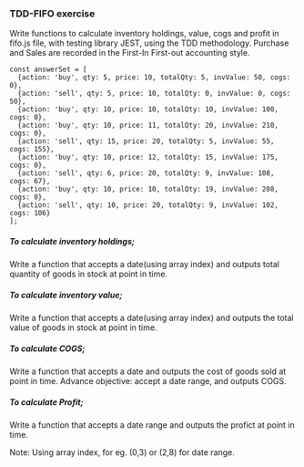 ### TDD-FIFO exercise
Write functions to calculate inventory holdings, value, cogs and profit in fifo.js file, with testing library JEST, using the TDD methodology. Purchase and Sales are recorded in the First-In First-out accounting style.

```
const answerSet = [
  {action: 'buy', qty: 5, price: 10, totalQty: 5, invValue: 50, cogs: 0},
  {action: 'sell', qty: 5, price: 10, totalQty: 0, invValue: 0, cogs: 50},
  {action: 'buy', qty: 10, price: 10, totalQty: 10, invValue: 100, cogs: 0},
  {action: 'buy', qty: 10, price: 11, totalQty: 20, invValue: 210, cogs: 0},
  {action: 'sell', qty: 15, price: 20, totalQty: 5, invValue: 55, cogs: 155},
  {action: 'buy', qty: 10, price: 12, totalQty: 15, invValue: 175, cogs: 0},
  {action: 'sell', qty: 6, price: 20, totalQty: 9, invValue: 108, cogs: 67},
  {action: 'buy', qty: 10, price: 10, totalQty: 19, invValue: 208, cogs: 0},
  {action: 'sell', qty: 10, price: 20, totalQty: 9, invValue: 102, cogs: 106}
];
```

##### To calculate inventory holdings;
Write a function that accepts a date(using array index) and outputs total quantity of goods in stock at point in time.

##### To calculate inventory value;
Write a function that accepts a date(using array index) and outputs the total value of goods in stock at point in time.

##### To calculate COGS;
Write a function that accepts a date and outputs the cost of goods sold at point in time.
Advance objective: accept a date range, and outputs COGS.

##### To calculate Profit;
Write a function that accepts a date range and outputs the profict at point in time.

Note: Using array index, for eg. (0,3) or (2,8) for date range.

